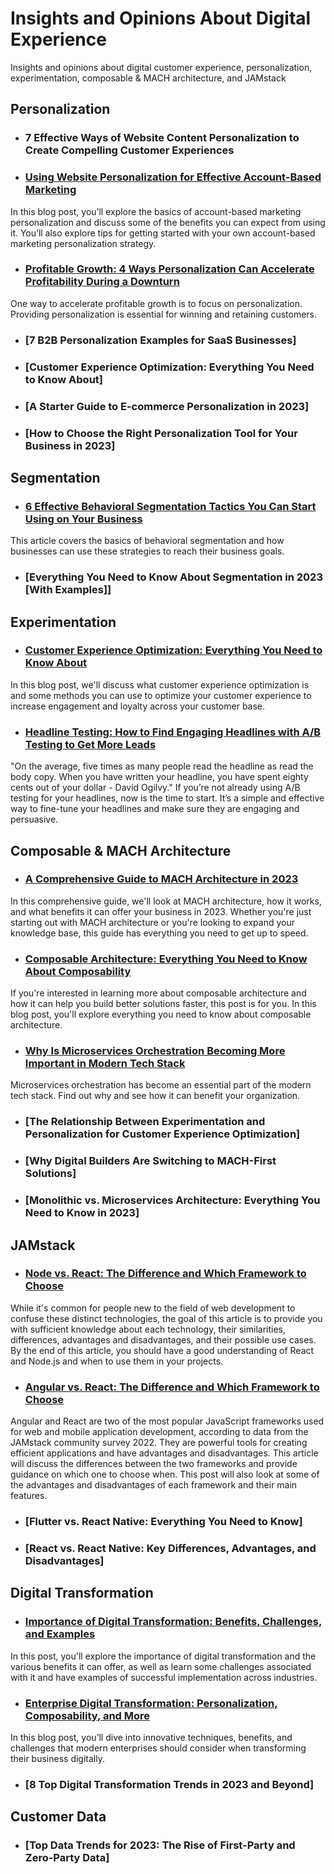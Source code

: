 # Insights and Opinions About Digital Experience
Insights and opinions about digital customer experience, personalization, experimentation, composable & MACH architecture, and JAMstack

## Personalization
* ### 7 Effective Ways of Website Content Personalization to Create Compelling Customer Experiences
* ### [Using Website Personalization for Effective Account-Based Marketing](https://ninetailed.io/blog/account-based-marketing-personalization/)
In this blog post, you’ll explore the basics of account-based marketing personalization and discuss some of the benefits you can expect from using it. You’ll also explore tips for getting started with your own account-based marketing personalization strategy.
* ### [Profitable Growth: 4 Ways Personalization Can Accelerate Profitability During a Downturn](https://ninetailed.io/blog/profitable-growth/)
One way to accelerate profitable growth is to focus on personalization. Providing personalization is essential for winning and retaining customers.
* ### [7 B2B Personalization Examples for SaaS Businesses]
* ### [Customer Experience Optimization: Everything You Need to Know About]
* ### [A Starter Guide to E-commerce Personalization in 2023]
* ### [How to Choose the Right Personalization Tool for Your Business in 2023]

## Segmentation
* ### [6 Effective Behavioral Segmentation Tactics You Can Start Using on Your Business](https://ninetailed.io/blog/effective-behavioral-segmentation-tactics/)
This article covers the basics of behavioral segmentation and how businesses can use these strategies to reach their business goals.
* ### [Everything You Need to Know About Segmentation in 2023 [With Examples]]

## Experimentation
* ### [Customer Experience Optimization: Everything You Need to Know About](https://ninetailed.io/blog/customer-experience-optimization/)
In this blog post, we'll discuss what customer experience optimization is and some methods you can use to optimize your customer experience to increase engagement and loyalty across your customer base.
* ### [Headline Testing: How to Find Engaging Headlines with A/B Testing to Get More Leads](https://ninetailed.io/blog/headline-testing-with-ab-testing/)
"On the average, five times as many people read the headline as read the body copy. When you have written your headline, you have spent eighty cents out of your dollar - David Ogilvy." If you’re not already using A/B testing for your headlines, now is the time to start. It’s a simple and effective way to fine-tune your headlines and make sure they are engaging and persuasive.

## Composable & MACH Architecture
* ### [A Comprehensive Guide to MACH Architecture in 2023](https://ninetailed.io/blog/everything-about-mach-architecture/)
In this comprehensive guide, we'll look at MACH architecture, how it works, and what benefits it can offer your business in 2023. Whether you're just starting out with MACH architecture or you're looking to expand your knowledge base, this guide has everything you need to get up to speed.
* ### [Composable Architecture: Everything You Need to Know About Composability](https://ninetailed.io/blog/composable-architecture/)
If you're interested in learning more about composable architecture and how it can help you build better solutions faster, this post is for you. In this blog post, you'll explore everything you need to know about composable architecture.
* ### [Why Is Microservices Orchestration Becoming More Important in Modern Tech Stack](https://ninetailed.io/blog/microservices-orchestration/)
Microservices orchestration has become an essential part of the modern tech stack. Find out why and see how it can benefit your organization.
* ### [The Relationship Between Experimentation and Personalization for Customer Experience Optimization]
* ### [Why Digital Builders Are Switching to MACH-First Solutions]
* ### [Monolithic vs. Microservices Architecture: Everything You Need to Know in 2023]

## JAMstack
* ### [Node vs. React: The Difference and Which Framework to Choose](https://ninetailed.io/blog/node-js-vs-react-js/)
While it's common for people new to the field of web development to confuse these distinct technologies, the goal of this article is to provide you with sufficient knowledge about each technology, their similarities, differences, advantages and disadvantages, and their possible use cases. By the end of this article, you should have a good understanding of React and Node.js and when to use them in your projects.
* ### [Angular vs. React: The Difference and Which Framework to Choose](https://ninetailed.io/blog/angular-vs-react/)
Angular and React are two of the most popular JavaScript frameworks used for web and mobile application development, according to data from the JAMstack community survey 2022. They are powerful tools for creating efficient applications and have advantages and disadvantages. This article will discuss the differences between the two frameworks and provide guidance on which one to choose when. This post will also look at some of the advantages and disadvantages of each framework and their main features.
* ### [Flutter vs. React Native: Everything You Need to Know]
* ### [React vs. React Native: Key Differences, Advantages, and Disadvantages]

## Digital Transformation
* ### [Importance of Digital Transformation: Benefits, Challenges, and Examples](https://ninetailed.io/blog/importance-of-digital-transformation/)
In this post, you'll explore the importance of digital transformation and the various benefits it can offer, as well as learn some challenges associated with it and have examples of successful implementation across industries.
* ### [Enterprise Digital Transformation: Personalization, Composability, and More](https://ninetailed.io/blog/enterprise-digital-transformation/)
In this blog post, you’ll dive into innovative techniques, benefits, and challenges that modern enterprises should consider when transforming their business digitally.
* ### [8 Top Digital Transformation Trends in 2023 and Beyond]

## Customer Data
* ### [Top Data Trends for 2023: The Rise of First-Party and Zero-Party Data]
